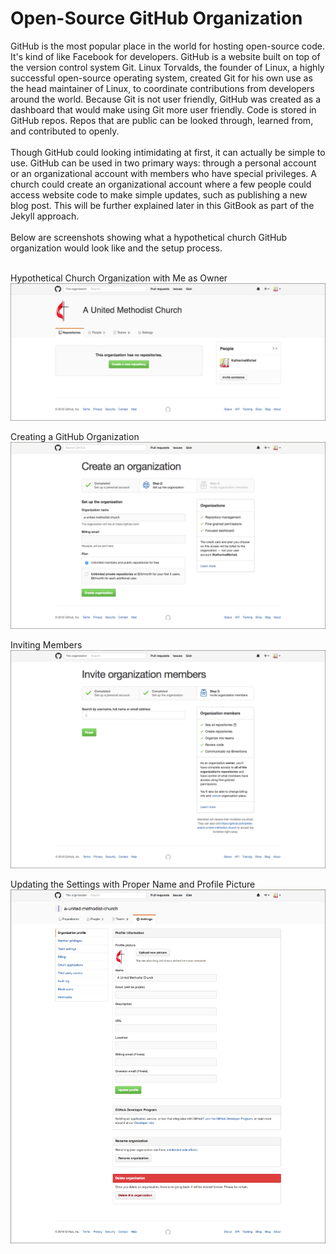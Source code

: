 # Open-Source GitHub Organization

GitHub is the most popular place in the world for hosting open-source code. It's kind of like Facebook for developers. GitHub is a website built on top of the version control system Git. Linux Torvalds, the founder of Linux, a highly successful open-source operating system, created Git for his own use as the head maintainer of Linux, to coordinate contributions from developers around the world. Because Git is not user friendly, GitHub was created as a dashboard that would make using Git more user friendly. Code is stored in GitHub repos. Repos that are public can be looked through, learned from, and contributed to openly. 
<br><br>
Though GitHub could looking intimidating at first, it can actually be simple to use. GitHub can be used in two primary ways: through a personal account or an organizational account with members who have special privileges. A church could create an organizational account where a few people could access website code to make simple updates, such as publishing a new blog post. This will be further explained later in this GitBook as part of the Jekyll approach.
<br><br>
Below are screenshots showing what a hypothetical church GitHub organization would look like and the setup process. 
<br><br>

Hypothetical Church Organization with Me as Owner
![](images/a-united-methodist-church-organization.png)

Creating a GitHub Organization
![](images/a-united-methodist-church-create-an-organization.png)

Inviting Members
![](images/a-united-methodist-church-organization-invite-members.png)

Updating the Settings with Proper Name and Profile Picture
![](images/a-united-methodist-church-settings.png)
